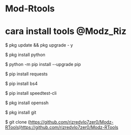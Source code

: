 # Mod-Rtools


# cara install tools @Modz_Riz

$ pkg update && pkg upgrade - y

$ pkg install python

$ python -m pip install --upgrade pip

$ pip install requests

$ pip install bs4

$ pip install speedtest-cli

$ pkg install openssh

$ pkg install git

$ git clone (https://github.com/rizredvlo7zer0/Modz-RTools)https://github.com/rizredvlo7zer0/Modz-RTools
